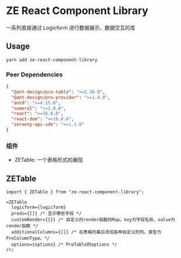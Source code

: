# ZE React Component Library

一系列直接通过 Logicform 进行数据展示、数据交互的库

## Usage

```
yarn add ze-react-component-library
```

### Peer Dependencies

```json
{
  "@ant-design/pro-table": ">=2.38.0",
  "@ant-design/pro-provider": ">=1.4.0",
  "antd": ">=4.15.0",
  "numeral": ">=2.0.0",
  "react": ">=16.8.0",
  "react-dom": ">=16.8.0",
  "zeroetp-api-sdk": ">=1.1.8"
}
```

### 组件

- ZETable: 一个表格形式的展现

## ZETable

```tsx
import { ZETable } from "ze-react-component-library";

<ZETable
  logicform={logicform}
  preds={[]} /* 显示哪些字段 */
  customRender={{}} /* 自定义的render函数的Map。key为字段名称，value为render函数 */
  additionalColumns={[]} /* 在表格的最后添加各种自定义的列。类型为ProColumnType。*/
  options={options} /* ProTable的options */
/>;
```
